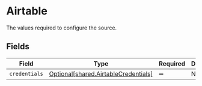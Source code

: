 # Airtable

The values required to configure the source.


## Fields

| Field                                                                                  | Type                                                                                   | Required                                                                               | Description                                                                            |
| -------------------------------------------------------------------------------------- | -------------------------------------------------------------------------------------- | -------------------------------------------------------------------------------------- | -------------------------------------------------------------------------------------- |
| `credentials`                                                                          | [Optional[shared.AirtableCredentials]](undefined/models/shared/airtablecredentials.md) | :heavy_minus_sign:                                                                     | N/A                                                                                    |